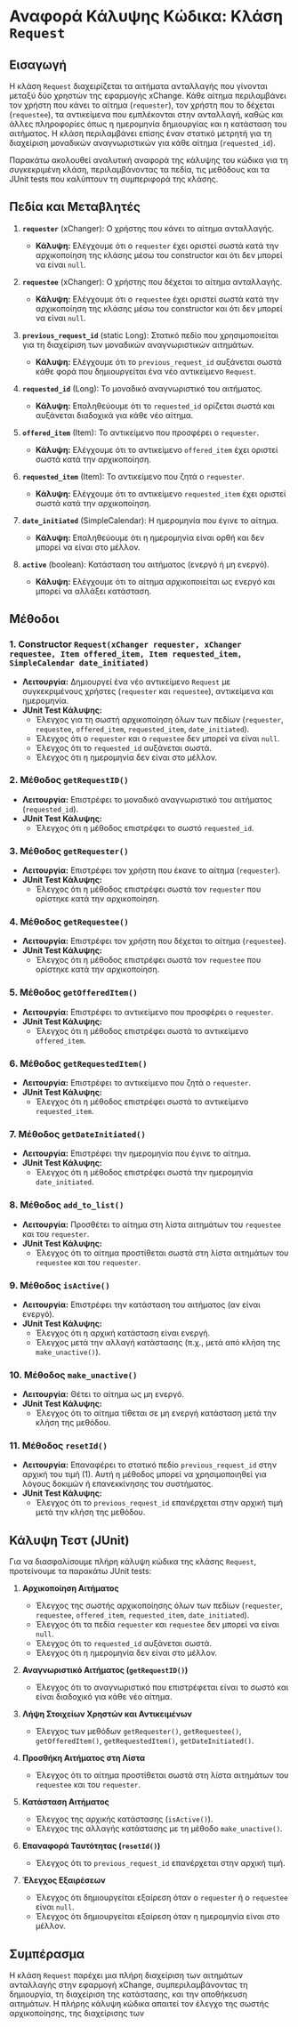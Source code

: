 # Αναφορά Κάλυψης Κώδικα: Κλάση `Request`

## Εισαγωγή
Η κλάση `Request` διαχειρίζεται τα αιτήματα ανταλλαγής που γίνονται μεταξύ δύο χρηστών της εφαρμογής xChange. Κάθε αίτημα περιλαμβάνει τον χρήστη που κάνει το αίτημα (`requester`), τον χρήστη που το δέχεται (`requestee`), τα αντικείμενα που εμπλέκονται στην ανταλλαγή, καθώς και άλλες πληροφορίες όπως η ημερομηνία δημιουργίας και η κατάσταση του αιτήματος. Η κλάση περιλαμβάνει επίσης έναν στατικό μετρητή για τη διαχείριση μοναδικών αναγνωριστικών για κάθε αίτημα (`requested_id`).

Παρακάτω ακολουθεί αναλυτική αναφορά της κάλυψης του κώδικα για τη συγκεκριμένη κλάση, περιλαμβάνοντας τα πεδία, τις μεθόδους και τα JUnit tests που καλύπτουν τη συμπεριφορά της κλάσης.

## Πεδία και Μεταβλητές
1. **`requester`** (xChanger): Ο χρήστης που κάνει το αίτημα ανταλλαγής.
    - **Κάλυψη:** Ελέγχουμε ότι ο `requester` έχει οριστεί σωστά κατά την αρχικοποίηση της κλάσης μέσω του constructor και ότι δεν μπορεί να είναι `null`.

2. **`requestee`** (xChanger): Ο χρήστης που δέχεται το αίτημα ανταλλαγής.
    - **Κάλυψη:** Ελέγχουμε ότι ο `requestee` έχει οριστεί σωστά κατά την αρχικοποίηση της κλάσης μέσω του constructor και ότι δεν μπορεί να είναι `null`.

3. **`previous_request_id`** (static Long): Στατικό πεδίο που χρησιμοποιείται για τη διαχείριση των μοναδικών αναγνωριστικών αιτημάτων.
    - **Κάλυψη:** Ελέγχουμε ότι το `previous_request_id` αυξάνεται σωστά κάθε φορά που δημιουργείται ένα νέο αντικείμενο `Request`.

4. **`requested_id`** (Long): Το μοναδικό αναγνωριστικό του αιτήματος.
    - **Κάλυψη:** Επαληθεύουμε ότι το `requested_id` ορίζεται σωστά και αυξάνεται διαδοχικά για κάθε νέο αίτημα.

5. **`offered_item`** (Item): Το αντικείμενο που προσφέρει ο `requester`.
    - **Κάλυψη:** Ελέγχουμε ότι το αντικείμενο `offered_item` έχει οριστεί σωστά κατά την αρχικοποίηση.

6. **`requested_item`** (Item): Το αντικείμενο που ζητά ο `requester`.
    - **Κάλυψη:** Ελέγχουμε ότι το αντικείμενο `requested_item` έχει οριστεί σωστά κατά την αρχικοποίηση.

7. **`date_initiated`** (SimpleCalendar): Η ημερομηνία που έγινε το αίτημα.
    - **Κάλυψη:** Επαληθεύουμε ότι η ημερομηνία είναι ορθή και δεν μπορεί να είναι στο μέλλον.

8. **`active`** (boolean): Κατάσταση του αιτήματος (ενεργό ή μη ενεργό).
    - **Κάλυψη:** Ελέγχουμε ότι το αίτημα αρχικοποιείται ως ενεργό και μπορεί να αλλάξει κατάσταση.

## Μέθοδοι
### 1. Constructor `Request(xChanger requester, xChanger requestee, Item offered_item, Item requested_item, SimpleCalendar date_initiated)`
- **Λειτουργία:** Δημιουργεί ένα νέο αντικείμενο `Request` με συγκεκριμένους χρήστες (`requester` και `requestee`), αντικείμενα και ημερομηνία.
- **JUnit Test Κάλυψης:**
    - Έλεγχος για τη σωστή αρχικοποίηση όλων των πεδίων (`requester`, `requestee`, `offered_item`, `requested_item`, `date_initiated`).
    - Έλεγχος ότι ο `requester` και ο `requestee` δεν μπορεί να είναι `null`.
    - Έλεγχος ότι το `requested_id` αυξάνεται σωστά.
    - Έλεγχος ότι η ημερομηνία δεν είναι στο μέλλον.

### 2. Μέθοδος `getRequestID()`
- **Λειτουργία:** Επιστρέφει το μοναδικό αναγνωριστικό του αιτήματος (`requested_id`).
- **JUnit Test Κάλυψης:**
    - Έλεγχος ότι η μέθοδος επιστρέφει το σωστό `requested_id`.

### 3. Μέθοδος `getRequester()`
- **Λειτουργία:** Επιστρέφει τον χρήστη που έκανε το αίτημα (`requester`).
- **JUnit Test Κάλυψης:**
    - Έλεγχος ότι η μέθοδος επιστρέφει σωστά τον `requester` που ορίστηκε κατά την αρχικοποίηση.

### 4. Μέθοδος `getRequestee()`
- **Λειτουργία:** Επιστρέφει τον χρήστη που δέχεται το αίτημα (`requestee`).
- **JUnit Test Κάλυψης:**
    - Έλεγχος ότι η μέθοδος επιστρέφει σωστά τον `requestee` που ορίστηκε κατά την αρχικοποίηση.

### 5. Μέθοδος `getOfferedItem()`
- **Λειτουργία:** Επιστρέφει το αντικείμενο που προσφέρει ο `requester`.
- **JUnit Test Κάλυψης:**
    - Έλεγχος ότι η μέθοδος επιστρέφει σωστά το αντικείμενο `offered_item`.

### 6. Μέθοδος `getRequestedItem()`
- **Λειτουργία:** Επιστρέφει το αντικείμενο που ζητά ο `requester`.
- **JUnit Test Κάλυψης:**
    - Έλεγχος ότι η μέθοδος επιστρέφει σωστά το αντικείμενο `requested_item`.

### 7. Μέθοδος `getDateInitiated()`
- **Λειτουργία:** Επιστρέφει την ημερομηνία που έγινε το αίτημα.
- **JUnit Test Κάλυψης:**
    - Έλεγχος ότι η μέθοδος επιστρέφει σωστά την ημερομηνία `date_initiated`.

### 8. Μέθοδος `add_to_list()`
- **Λειτουργία:** Προσθέτει το αίτημα στη λίστα αιτημάτων του `requestee` και του `requester`.
- **JUnit Test Κάλυψης:**
    - Έλεγχος ότι το αίτημα προστίθεται σωστά στη λίστα αιτημάτων του `requestee` και του `requester`.

### 9. Μέθοδος `isActive()`
- **Λειτουργία:** Επιστρέφει την κατάσταση του αιτήματος (αν είναι ενεργό).
- **JUnit Test Κάλυψης:**
    - Έλεγχος ότι η αρχική κατάσταση είναι ενεργή.
    - Έλεγχος μετά την αλλαγή κατάστασης (π.χ., μετά από κλήση της `make_unactive()`).

### 10. Μέθοδος `make_unactive()`
- **Λειτουργία:** Θέτει το αίτημα ως μη ενεργό.
- **JUnit Test Κάλυψης:**
    - Έλεγχος ότι το αίτημα τίθεται σε μη ενεργή κατάσταση μετά την κλήση της μεθόδου.

### 11. Μέθοδος `resetId()`
- **Λειτουργία:** Επαναφέρει το στατικό πεδίο `previous_request_id` στην αρχική του τιμή (1). Αυτή η μέθοδος μπορεί να χρησιμοποιηθεί για λόγους δοκιμών ή επανεκκίνησης του συστήματος.
- **JUnit Test Κάλυψης:**
    - Έλεγχος ότι το `previous_request_id` επανέρχεται στην αρχική τιμή μετά την κλήση της μεθόδου.

## Κάλυψη Τεστ (JUnit)
Για να διασφαλίσουμε πλήρη κάλυψη κώδικα της κλάσης `Request`, προτείνουμε τα παρακάτω JUnit tests:

1. **Αρχικοποίηση Αιτήματος**
    - Έλεγχος της σωστής αρχικοποίησης όλων των πεδίων (`requester`, `requestee`, `offered_item`, `requested_item`, `date_initiated`).
    - Έλεγχος ότι τα πεδία `requester` και `requestee` δεν μπορεί να είναι `null`.
    - Έλεγχος ότι το `requested_id` αυξάνεται σωστά.
    - Έλεγχος ότι η ημερομηνία δεν είναι στο μέλλον.

2. **Αναγνωριστικό Αιτήματος (`getRequestID()`)**
    - Έλεγχος ότι το αναγνωριστικό που επιστρέφεται είναι το σωστό και είναι διαδοχικό για κάθε νέο αίτημα.

3. **Λήψη Στοιχείων Χρηστών και Αντικειμένων**
    - Έλεγχος των μεθόδων `getRequester()`, `getRequestee()`, `getOfferedItem()`, `getRequestedItem()`, `getDateInitiated()`.

4. **Προσθήκη Αιτήματος στη Λίστα**
    - Έλεγχος ότι το αίτημα προστίθεται σωστά στη λίστα αιτημάτων του `requestee` και του `requester`.

5. **Κατάσταση Αιτήματος**
    - Έλεγχος της αρχικής κατάστασης (`isActive()`).
    - Έλεγχος της αλλαγής κατάστασης με τη μέθοδο `make_unactive()`.

6. **Επαναφορά Ταυτότητας (`resetId()`)**
    - Έλεγχος ότι το `previous_request_id` επανέρχεται στην αρχική τιμή.

7. **Έλεγχος Εξαιρέσεων**
    - Έλεγχος ότι δημιουργείται εξαίρεση όταν ο `requester` ή ο `requestee` είναι `null`.
    - Έλεγχος ότι δημιουργείται εξαίρεση όταν η ημερομηνία είναι στο μέλλον.

## Συμπέρασμα
Η κλάση `Request` παρέχει μια πλήρη διαχείριση των αιτημάτων ανταλλαγής στην εφαρμογή xChange, συμπεριλαμβάνοντας τη δημιουργία, τη διαχείριση της κατάστασης, και την αποθήκευση αιτημάτων. Η πλήρης κάλυψη κώδικα απαιτεί τον έλεγχο της σωστής αρχικοποίησης, της διαχείρισης των

